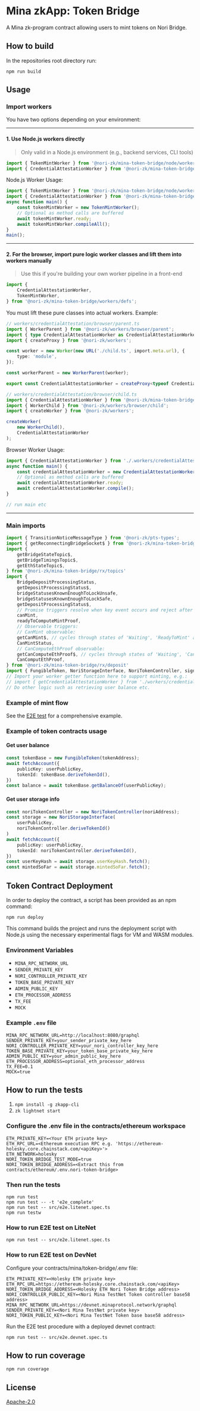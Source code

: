 # Mina zkApp: Token Bridge

A Mina zk-program contract allowing users to mint tokens on Nori Bridge.

## How to build

In the repositories root directory run:

    npm run build

## Usage

### Import workers

You have two options depending on your environment:

---

#### 1. **Use Node.js workers directly**  
> Only valid in a Node.js environment (e.g., backend services, CLI tools)

```typescript
import { TokenMintWorker } from '@nori-zk/mina-token-bridge/node/workers/tokenMint';
import { CredentialAttestationWorker } from '@nori-zk/mina-token-bridge/node/workers/credentialAttestation';
```

Node.js Worker Usage:

```typescript
import { TokenMintWorker } from '@nori-zk/mina-token-bridge/node/workers/tokenMint';
import { CredentialAttestationWorker } from '@nori-zk/mina-token-bridge/node/workers/credentialAttestation';
async function main() {
    const tokenMintWorker = new TokenMintWorker();
    // Optional as method calls are buffered
    await tokenMintWorker.ready;
    await tokenMintWorker.compileAll();
}
main();
```
---

#### 2. **For the browser, import pure logic worker classes and lift them into workers manually**  
> Use this if you're building your own worker pipeline in a front-end

```typescript
import {
    CredentialAttestationWorker,
    TokenMintWorker,
} from '@nori-zk/mina-token-bridge/workers/defs';
```

You must lift these pure classes into actual workers. Example:

```typescript
// workers/credentialAttestation/browser/parent.ts
import { WorkerParent } from '@nori-zk/workers/browser/parent';
import { type CredentialAttestationWorker as CredentialAttestationWorkerType } from '@nori-zk/mina-token-bridge/workers/defs';
import { createProxy } from '@nori-zk/workers';

const worker = new Worker(new URL('./child.ts', import.meta.url), {
    type: 'module',
});

const workerParent = new WorkerParent(worker);

export const CredentialAttestationWorker = createProxy<typeof CredentialAttestationWorkerType>(workerParent);
```

```typescript
// workers/credentialAttestation/browser/child.ts
import { CredentialAttestationWorker } from '@nori-zk/mina-token-bridge/workers/defs';
import { WorkerChild } from '@nori-zk/workers/browser/child';
import { createWorker } from '@nori-zk/workers';

createWorker(
    new WorkerChild(),
    CredentialAttestationWorker
);
```

Browser Worker Usage:

```typescript
import { CredentialAttestationWorker } from './.workers/credentialAttestation/browser/parent.ts';
async function main() {
    const credentialAttestationWorker = new CredentialAttestationWorker();
    // Optional as method calls are buffered
    await credentialAttestationWorker.ready;
    await credentialAttestationWorker.compile();
}

// run main etc
```

---

### Main imports
```typescript
import { TransitionNoticeMessageType } from '@nori-zk/pts-types';
import { getReconnectingBridgeSocket$ } from '@nori-zk/mina-token-bridge/rx/socket'
import {
    getBridgeStateTopic$,
    getBridgeTimingsTopic$,
    getEthStateTopic$,
} from '@nori-zk/mina-token-bridge/rx/topics'
import {
    BridgeDepositProcessingStatus,
    getDepositProcessingStatus$,
    bridgeStatusesKnownEnoughToLockUnsafe,
    bridgeStatusesKnownEnoughToLockSafe,
    getDepositProcessingStatus$,
    // Promise triggers resolve when key event occurs and reject after opportunity has been missed:
    canMint,
    readyToComputeMintProof,
    // Observable triggers:
    // CanMint observable:
    getCanMint$, // cycles through states of 'Waiting', 'ReadyToMint' and 'MissedMintingOpportunity'
    CanMintStatus,
    // CanComputeEthProof observable:
    getCanComputeEthProof$, // cycles through states of 'Waiting', 'CanCompute', or 'MissedMintingOpportunity'
    CanComputEthProof,
} from '@nori-zk/mina-token-bridge/rx/deposit'
import { FungibleToken, NoriStorageInterface, NoriTokenController, signSecretWithEthWallet } from '@nori-zk/mina-token-bridge'
// Import your worker getter function here to support minting, e.g.:
// import { getCredentialAttestationWorker } from './workers/credentialAttestation/parent'
// Do other logic such as retrieving user balance etc.
```

### Example of mint flow

See the [E2E test](src/e2e.devnet.spec.ts) for a comprehensive example.

### Example of token contracts usage

#### Get user balance

```typescript
const tokenBase = new FungibleToken(tokenAddress);
await fetchAccount({
    publicKey: userPublicKey,
    tokenId: tokenBase.deriveTokenId(),
})
const balance = await tokenBase.getBalanceOf(userPublicKey);
```

#### Get user storage info

```typescript
const noriTokenController = new NoriTokenController(noriAddress);
const storage = new NoriStorageInterface(
    userPublicKey,
    noriTokenController.deriveTokenId()
)
await fetchAccount({
    publicKey: userPublicKey,
    tokenId: noriTokenController.deriveTokenId(),
})
const userKeyHash = await storage.userKeyHash.fetch();
const mintedSoFar = await storage.mintedSoFar.fetch();

```
## Token Contract Deployment

In order to deploy the contract, a script has been provided as an npm command:

    npm run deploy

This command builds the project and runs the deployment script with Node.js using the necessary experimental flags for VM and WASM modules.

### Environment Variables

- `MINA_RPC_NETWORK_URL`  
- `SENDER_PRIVATE_KEY`  
- `NORI_CONTROLLER_PRIVATE_KEY`  
- `TOKEN_BASE_PRIVATE_KEY`  
- `ADMIN_PUBLIC_KEY`  
- `ETH_PROCESSOR_ADDRESS`  
- `TX_FEE`  
- `MOCK`  

### Example `.env` file

    MINA_RPC_NETWORK_URL=http://localhost:8080/graphql
    SENDER_PRIVATE_KEY=your_sender_private_key_here
    NORI_CONTROLLER_PRIVATE_KEY=your_nori_controller_key_here
    TOKEN_BASE_PRIVATE_KEY=your_token_base_private_key_here
    ADMIN_PUBLIC_KEY=your_admin_public_key_here
    ETH_PROCESSOR_ADDRESS=optional_eth_processor_address
    TX_FEE=0.1
    MOCK=true

## How to run the tests

1. `npm install -g zkapp-cli`
2. `zk lightnet start`

### Configure the .env file in the contracts/ethereum workspace

    ETH_PRIVATE_KEY=<Your ETH private key>
    ETH_RPC_URL=<Ethereum execution RPC e.g. 'https://ethereum-holesky.core.chainstack.com/<apiKey>'>
    ETH_NETWORK=holesky
    NORI_TOKEN_BRIDGE_TEST_MODE=true
    NORI_TOKEN_BRIDGE_ADDRESS=<Extract this from contracts/ethereum/.env.nori-token-bridge>

### Then run the tests

    npm run test
    npm run test -- -t 'e2e_complete'
    npm run test -- src/e2e.litenet.spec.ts
    npm run testw

### How to run E2E test on LiteNet

    npm run test -- src/e2e.litenet.spec.ts

### How to run E2E test on DevNet

Configure your contracts/mina/token-bridge/.env file:

    ETH_PRIVATE_KEY=<Holesky ETH private key>
    ETH_RPC_URL=https://ethereum-holesky.core.chainstack.com/<apiKey>
    NORI_TOKEN_BRIDGE_ADDRESS=<Holesky ETH Nori Token Bridge address>
    NORI_CONTROLLER_PUBLIC_KEY=<Nori Mina TestNet Token controller base58 address>
    MINA_RPC_NETWORK_URL=https://devnet.minaprotocol.network/graphql
    SENDER_PRIVATE_KEY=<Nori Mina TestNet private key>
    NORI_TOKEN_PUBLIC_KEY=<Nori Mina TestNet Token base base58 address>

Run the E2E test procedure with a deployed devnet contract:

    npm run test -- src/e2e.devnet.spec.ts

## How to run coverage

    npm run coverage

## License

[Apache-2.0](LICENSE)

